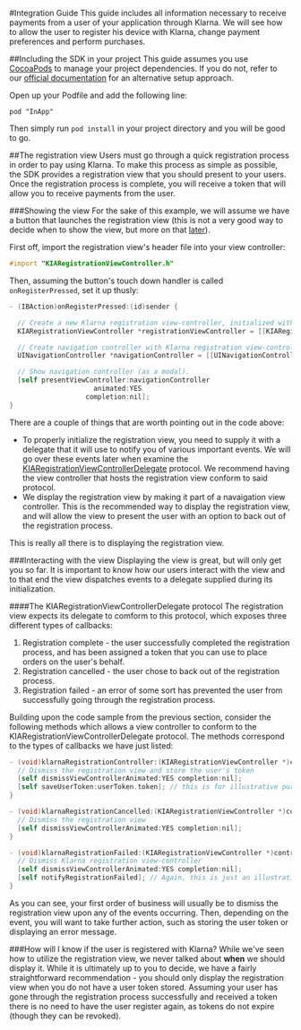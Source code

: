 #Integration Guide
This guide includes all information necessary to receive payments from a user of your application through Klarna. We will see how to allow the user to register his device with Klarna, change payment preferences and perform purchases.

##Including the SDK in your project
This guide assumes you use [CocoaPods](http://cocoapods.org) to manage your project dependencies. If you do not, refer to our [official documentation](http://this_should_be_some_valid_link) for an alternative setup approach.

Open up your Podfile and add the following line:

    pod "InApp"

Then simply run `pod install` in your project directory and you will be good to go.

##The registration view
Users must go through a quick registration process in order to pay using Klarna. To make this process as simple as possible, the SDK provides a registration view that you should present to your users. Once the registration process is complete, you will receive a token that will allow you to receive payments from the user.

###Showing the view
For the sake of this example, we will assume we have a button that launches the registration view (this is not a very good way to decide when to show the view, but more on that [later](#how_to_show_registration)).

First off, import the registration view's header file into your view controller:

```objective-c
#import "KIARegistrationViewController.h"
```

Then, assuming the button's touch down handler is called `onRegisterPressed`, set it up thusly:

```objective-c
- (IBAction)onRegisterPressed:(id)sender {

  // Create a new Klarna registration view-controller, initialized with the containing controller as event-handler.
  KIARegistrationViewController *registrationViewController = [[KIARegistrationViewController alloc] initWithDelegate:self];

  // Create navigation controller with Klarna registration view-controller as the root view controller.
  UINavigationController *navigationController = [[UINavigationController alloc] initWithRootViewController:registrationViewController];

  // Show navigation controller (as a modal).
  [self presentViewController:navigationController
                     animated:YES
                   completion:nil];
}
```

There are a couple of things that are worth pointing out in the code above:
- To properly initialize the registration view, you need to supply it with a delegate that it will use to notify you of various important events. We will go over these events later when examine the [KIARegistrationViewControllerDelegate](#kia_registration_view_controller_delegate) protocol. We recommend having the view controller that hosts the registration view conform to said protocol.
- We display the registration view by making it part of a navaigation view controller. This is the recommended way to display the registration view, and will allow the view to present the user with an option to back out of the registration process.

This is really all there is to displaying the registration view.

###Interacting with the view
Displaying the view is great, but will only get you so far. It is important to know how our users interact with the view and to that end the view dispatches events to a delegate supplied during its initialization.

<a name="kia_registration_view_controller_delegate"></a>
####The KIARegistrationViewControllerDelegate protocol
The registration view expects its delegate to comform to this protocol, which exposes three different types of callbacks:

1. Registration complete - the user successfully completed the registration process, and has been assigned a token that you can use to place orders on the user's behalf.
2. Registration cancelled - the user chose to back out of the registration process.
3. Registration failed - an error of some sort has prevented the user from successfully going through the registration process.

Building upon the code sample from the previous section, consider the following methods which allows a view controller to conform to the KIARegistrationViewControllerDelegate protocol. The methods correspond to the types of callbacks we have just listed:

```objective-c
- (void)klarnaRegistrationController:(KIARegistrationViewController *)controller didFinishWithUserToken:(KIAToken *)userToken {
  // Dismiss the registration view and store the user's token
  [self dismissViewControllerAnimated:YES completion:nil];
  [self saveUserToken:userToken.token]; // this is for illustrative purposes, we do not supply this method
}

- (void)klarnaRegistrationCancelled:(KIARegistrationViewController *)controller {
  // Dismiss the registration view
  [self dismissViewControllerAnimated:YES completion:nil];
}

- (void)klarnaRegistrationFailed:(KIARegistrationViewController *)controller {
  // Dismiss Klarna registration view-controller
  [self dismissViewControllerAnimated:YES completion:nil];
  [self notifyRegistrationFailed]; // Again, this is just an illustration
}

```

As you can see, your first order of business will usually be to dismiss the registration view upon any of the events occurring. Then, depending on the event, you will want to take further action, such as storing the user token or displaying an error message.

<a name="how_to_show_registration"></a>
###How will I know if the user is registered with Klarna?
While we've seen how to utilize the registration view, we never talked about **when** we should display it. While it is ultimately up to you to decide, we have a fairly straightforward recommendation - you should only display the registration view when you do not have a user token stored. Assuming your user has gone through the registration process successfully and received a token there is no need to have the user register again, as tokens do not expire (though they can be revoked).